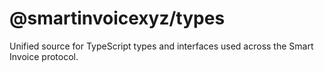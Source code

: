 # @smartinvoicexyz/types

Unified source for TypeScript types and interfaces used across the Smart Invoice protocol.
